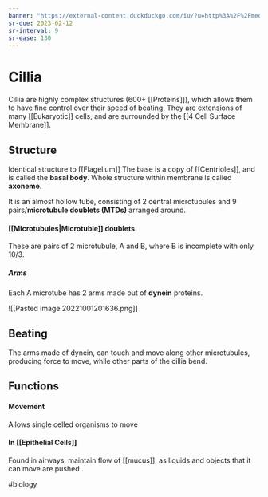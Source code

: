 ```yaml
---
banner: "https://external-content.duckduckgo.com/iu/?u=http%3A%2F%2Fmedia.gettyimages.com%2Fvideos%2Ffallopian-tube-sem-video-id116334557%3Fs%3D640x640&f=1&nofb=1&ipt=0dc99e5aed668e42899e2e14132ee78ea861a493b2f398ecee373b6ba4512495&ipo=images"
sr-due: 2023-02-12
sr-interval: 9
sr-ease: 130
---
```

# Cillia

Cillia are highly complex structures (600+ [[Proteins]]), which allows them to have fine control over their speed of beating. They are extensions of many [[Eukaryotic]] cells, and are surrounded by the [[4 Cell Surface Membrane]].
## Structure
Identical structure to [[Flagellum]]
The base is a copy of [[Centrioles]], and is called the **basal body**. 
Whole structure within membrane is called **axoneme**.

It is an almost hollow tube, consisting of 2 central microtubules and 9 pairs/**microtubule doublets (MTDs)** arranged around.

#### [[Microtubules|Microtuble]] doublets
These are pairs of 2 microtubule, A and B, where B is incomplete with only 10/3.
##### Arms
Each A microtube has 2 arms made out of **dynein** proteins.

![[Pasted image 20221001201636.png]]
## Beating 
The arms made of dynein, can touch and move along other microtubules, producing force to move, while other parts of the cillia bend.
## Functions
#### Movement
Allows single celled organisms to move
#### In [[Epithelial Cells]]
Found in airways, maintain flow of [[mucus]], as liquids and objects that it can move are pushed .


#biology 